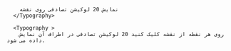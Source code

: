         نمایش 20 لوکیشن تصادفی روی نقشه
      </Typography>
      
      <Typography >
        روی هر نقطه از نقشه کلیک کنید 20 لوکیشن تصادفی در اطراف آن نمایش داده می شود.
